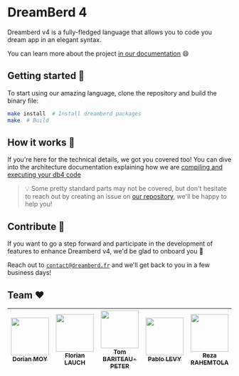 # DreamBerd 4

Dreamberd v4 is a fully-fledged language that allows you to code you dream app in an elegant syntax.

You can learn more about the project [in our documentation](https://docs.dreamberd.fr) 😄

## Getting started 🚀

To start using our amazing language, clone the repository and build the binary file:
```sh
make install  # Install dreamberd packages
make  # Build
```

## How it works 🤔

If you're here for the technical details, we got you covered too!
You can dive into the architecture documentation explaining how we are [compiling and executing your db4 code]()

> 💡 Some pretty standard parts may not be covered, but don't hesitate to reach out by creating an issue on [our repository](https://github.com/EdenComp/GLaDOS), we'll be happy to help you!

## Contribute 🤝

If you want to go a step forward and participate in the development of features to enhance Dreamberd v4, we'd be glad to onboard you 🥇

Reach out to [`contact@dreamberd.fr`](mailto:contact@dreamberd.fr) and we'll get back to you in a few business days!

## Team ❤️

| [<img src="https://github.com/Croos3r.png?size=85" width=85><br><sub>Dorian MOY</sub>](https://github.com/Croos3r) | [<img src="https://github.com/EdenComp.png?size=85" width=85><br><sub>Florian LAUCH</sub>](https://github.com/EdenComp) | [<img src="https://github.com/Tomi-Tom.png?size=85" width=85><br><sub>Tom BARITEAU-PETER</sub>](https://github.com/Tomi-Tom) | [<img src="https://github.com/pablo0675.png?size=85" width=85><br><sub>Pablo LEVY</sub>](https://github.com/pablo0675) | [<img src="https://github.com/RezaRahemtola.png?size=85" width=85><br><sub>Reza RAHEMTOLA</sub>](https://github.com/RezaRahemtola)
|:---:| :---: | :---: | :---: | :---: |
